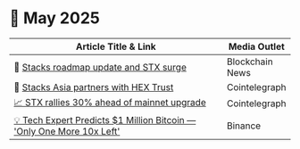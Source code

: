 # 🔸 May 2025



<table><thead><tr><th width="444.34765625">Article Title &#x26; Link</th><th>Media Outlet</th></tr></thead><tbody><tr><td>🚀 <a href="https://blockchain.news/flashnews/stacks-announces-new-roadmap-after-nakamoto-and-sbtc-launch-key-updates-for-crypto-traders-in-2025">Stacks roadmap update and STX surge</a></td><td>Blockchain News</td></tr><tr><td>🤝 <a href="https://cointelegraph.com/news/stacks-asia-hex-trust-bitcoin-defi-opportunity">Stacks Asia partners with HEX Trust</a></td><td>Cointelegraph</td></tr><tr><td><a href="https://cointelegraph.com/news/stacks-stx-makes-30-gain-as-mainnet-upgrade-and-stablecoin-launch-approach">📈 STX rallies 30% ahead of mainnet upgrade </a></td><td>Cointelegraph</td></tr><tr><td><a href="https://www.binance.com/en-IN/square/post/24043258936257">💡 Tech Expert Predicts $1 Million Bitcoin — 'Only One More 10x Left'</a></td><td>Binance</td></tr></tbody></table>
